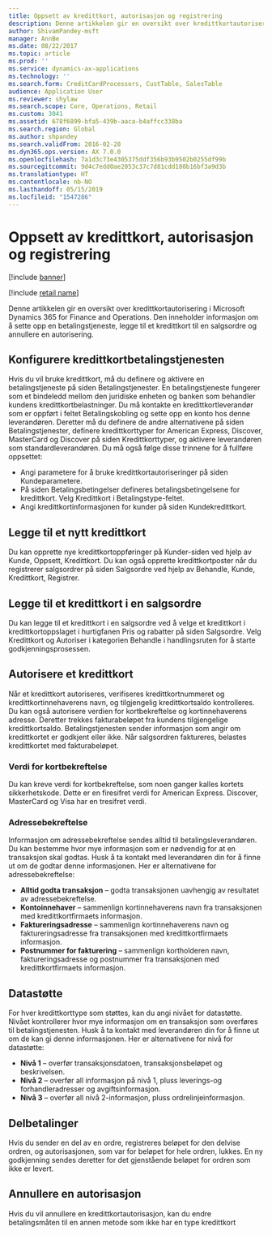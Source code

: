 ```yaml
---
title: Oppsett av kredittkort, autorisasjon og registrering
description: Denne artikkelen gir en oversikt over kredittkortautorisering i Microsoft Dynamics 365 for Finance and Operations. Den inneholder informasjon om å sette opp en betalingstjeneste, legge til et kredittkort til en salgsordre og annullere en autorisering.
author: ShivamPandey-msft
manager: AnnBe
ms.date: 08/22/2017
ms.topic: article
ms.prod: ''
ms.service: dynamics-ax-applications
ms.technology: ''
ms.search.form: CreditCardProcessors, CustTable, SalesTable
audience: Application User
ms.reviewer: shylaw
ms.search.scope: Core, Operations, Retail
ms.custom: 3041
ms.assetid: 678f6899-bfa5-439b-aaca-b4affcc338ba
ms.search.region: Global
ms.author: shpandey
ms.search.validFrom: 2016-02-28
ms.dyn365.ops.version: AX 7.0.0
ms.openlocfilehash: 7a1d3c73e4305375ddf356b93b9502b0255df99b
ms.sourcegitcommit: 9d4c7edd0ae2053c37c7d81cdd180b16bf3a9d3b
ms.translationtype: HT
ms.contentlocale: nb-NO
ms.lasthandoff: 05/15/2019
ms.locfileid: "1547286"
---
```

# <a name="credit-card-setup-authorization-and-capture"></a>Oppsett av kredittkort, autorisasjon og registrering

[!include [banner](../includes/banner.md)]

[!include [retail name](../includes/retail-name.md)]

Denne artikkelen gir en oversikt over kredittkortautorisering i Microsoft Dynamics 365 for Finance and Operations. Den inneholder informasjon om å sette opp en betalingstjeneste, legge til et kredittkort til en salgsordre og annullere en autorisering.

<a name="setting-up-the-credit-card-payment-service"></a>Konfigurere kredittkortbetalingstjenesten
------------------------------------------

Hvis du vil bruke kredittkort, må du definere og aktivere en betalingstjeneste på siden Betalingstjenester. En betalingstjeneste fungerer som et bindeledd mellom den juridiske enheten og banken som behandler kundens kredittkortbelastninger. Du må kontakte en kredittkortleverandør som er oppført i feltet Betalingskobling og sette opp en konto hos denne leverandøren. Deretter må du definere de andre alternativene på siden Betalingstjenester, definere kredittkorttyper for American Express, Discover, MasterCard og Discover på siden Kredittkorttyper, og aktivere leverandøren som standardleverandøren. Du må også følge disse trinnene for å fullføre oppsettet:
-   Angi parametere for å bruke kredittkortautoriseringer på siden Kundeparametere.
-   På siden Betalingsbetingelser defineres betalingsbetingelsene for kredittkort. Velg Kredittkort i Betalingstype-feltet.
-   Angi kredittkortinformasjonen for kunder på siden Kundekredittkort.

## <a name="adding-a-new-credit-card"></a>Legge til et nytt kredittkort
Du kan opprette nye kredittkortoppføringer på Kunder-siden ved hjelp av Kunde, Oppsett, Kredittkort. Du kan også opprette kredittkortposter når du registrerer salgsordrer på siden Salgsordre ved hjelp av Behandle, Kunde, Kredittkort, Registrer.

<a name="adding-a-credit-card-to-a-sales-order"></a>Legge til et kredittkort i en salgsordre
-------------------------------------

Du kan legge til et kredittkort i en salgsordre ved å velge et kredittkort i kredittkortoppslaget i hurtigfanen Pris og rabatter på siden Salgsordre. Velg Kredittkort og Autoriser i kategorien Behandle i handlingsruten for å starte godkjenningsprosessen.

<a name="authorizing-a-credit-card"></a>Autorisere et kredittkort
-------------------------

Når et kredittkort autoriseres, verifiseres kredittkortnummeret og kredittkortinnehaverens navn, og tilgjengelig kredittkortsaldo kontrolleres. Du kan også autorisere verdien for kortbekreftelse og kortinnehaverens adresse. Deretter trekkes fakturabeløpet fra kundens tilgjengelige kredittkortsaldo. Betalingstjenesten sender informasjon som angir om kredittkortet er godkjent eller ikke. Når salgsordren faktureres, belastes kredittkortet med fakturabeløpet.

### <a name="card-verification-value"></a>Verdi for kortbekreftelse

Du kan kreve verdi for kortbekreftelse, som noen ganger kalles kortets sikkerhetskode. Dette er en firesifret verdi for American Express. Discover, MasterCard og Visa har en tresifret verdi.

### <a name="address-verification"></a>Adressebekreftelse

Informasjon om adressebekreftelse sendes alltid til betalingsleverandøren. Du kan bestemme hvor mye informasjon som er nødvendig for at en transaksjon skal godtas. Husk å ta kontakt med leverandøren din for å finne ut om de godtar denne informasjonen. Her er alternativene for adressebekreftelse:
-   **Alltid godta transaksjon** – godta transaksjonen uavhengig av resultatet av adressebekreftelse.
-   **Kontoinnehaver** – sammenlign kortinnehaverens navn fra transaksjonen med kredittkortfirmaets informasjon.
-   **Faktureringsadresse** – sammenlign kortinnehaverens navn og faktureringsadresse fra transaksjonen med kredittkortfirmaets informasjon.
-   **Postnummer for fakturering** – sammenlign kortholderen navn, faktureringsadresse og postnummer fra transaksjonen med kredittkortfirmaets informasjon.

## <a name="data-support"></a>Datastøtte
For hver kredittkorttype som støttes, kan du angi nivået for datastøtte. Nivået kontrollerer hvor mye informasjon om en transaksjon som overføres til betalingstjenesten. Husk å ta kontakt med leverandøren din for å finne ut om de kan gi denne informasjonen. Her er alternativene for nivå for datastøtte:
-   **Nivå 1** – overfør transaksjonsdatoen, transaksjonsbeløpet og beskrivelsen.
-   **Nivå 2** – overfør all informasjon på nivå 1, pluss leverings-og forhandleradresser og avgiftsinformasjon.
-   **Nivå 3** – overfør all nivå 2-informasjon, pluss ordrelinjeinformasjon.

## <a name="partial-payments"></a>Delbetalinger
Hvis du sender en del av en ordre, registreres beløpet for den delvise ordren, og autorisasjonen, som var for beløpet for hele ordren, lukkes. En ny godkjenning sendes deretter for det gjenstående beløpet for ordren som ikke er levert.

## <a name="voiding-an-authorization"></a>Annullere en autorisasjon 
Hvis du vil annullere en kredittkortautorisasjon, kan du endre betalingsmåten til en annen metode som ikke har en type kredittkort





